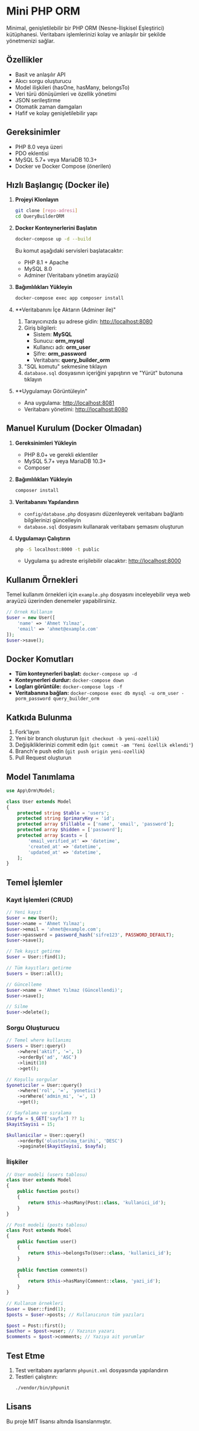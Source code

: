 # Mini PHP ORM

Minimal, genişletilebilir bir PHP ORM (Nesne-İlişkisel Eşleştirici) kütüphanesi. Veritabanı işlemlerinizi kolay ve anlaşılır bir şekilde yönetmenizi sağlar.

## Özellikler

- Basit ve anlaşılır API
- Akıcı sorgu oluşturucu
- Model ilişkileri (hasOne, hasMany, belongsTo)
- Veri türü dönüşümleri ve özellik yönetimi
- JSON serileştirme
- Otomatik zaman damgaları
- Hafif ve kolay genişletilebilir yapı

## Gereksinimler

- PHP 8.0 veya üzeri
- PDO eklentisi
- MySQL 5.7+ veya MariaDB 10.3+
- Docker ve Docker Compose (önerilen)

## Hızlı Başlangıç (Docker ile)

1. **Projeyi Klonlayın**
   ```bash
   git clone [repo-adresi]
   cd QueryBuilderORM
   ```

2. **Docker Konteynerlerini Başlatın**
   ```bash
   docker-compose up -d --build
   ```
   Bu komut aşağıdaki servisleri başlatacaktır:
   - PHP 8.1 + Apache
   - MySQL 8.0
   - Adminer (Veritabanı yönetim arayüzü)

3. **Bağımlılıkları Yükleyin**
   ```bash
   docker-compose exec app composer install
   ```

4. **Veritabanını İçe Aktarın (Adminer ile)"
   1. Tarayıcınızda şu adrese gidin: [http://localhost:8080](http://localhost:8080)
   2. Giriş bilgileri:
      - Sistem: **MySQL**
      - Sunucu: **orm_mysql**
      - Kullanıcı adı: **orm_user**
      - Şifre: **orm_password**
      - Veritabanı: **query_builder_orm**
   3. "SQL komutu" sekmesine tıklayın
   4. `database.sql` dosyasının içeriğini yapıştırın ve "Yürüt" butonuna tıklayın

5. **Uygulamayı Görüntüleyin"
   - Ana uygulama: [http://localhost:8081](http://localhost:8081)
   - Veritabanı yönetimi: [http://localhost:8080](http://localhost:8080)

## Manuel Kurulum (Docker Olmadan)

1. **Gereksinimleri Yükleyin**
   - PHP 8.0+ ve gerekli eklentiler
   - MySQL 5.7+ veya MariaDB 10.3+
   - Composer

2. **Bağımlılıkları Yükleyin**
   ```bash
   composer install
   ```

3. **Veritabanını Yapılandırın**
   - `config/database.php` dosyasını düzenleyerek veritabanı bağlantı bilgilerinizi güncelleyin
   - `database.sql` dosyasını kullanarak veritabanı şemasını oluşturun

4. **Uygulamayı Çalıştırın**
   ```bash
   php -S localhost:8000 -t public
   ```
   - Uygulama şu adreste erişilebilir olacaktır: [http://localhost:8000](http://localhost:8000)

## Kullanım Örnekleri

Temel kullanım örnekleri için `example.php` dosyasını inceleyebilir veya web arayüzü üzerinden denemeler yapabilirsiniz.

```php
// Örnek Kullanım
$user = new User([
    'name' => 'Ahmet Yılmaz',
    'email' => 'ahmet@example.com'
]);
$user->save();
```

## Docker Komutları

- **Tüm konteynerleri başlat:** `docker-compose up -d`
- **Konteynerleri durdur:** `docker-compose down`
- **Logları görüntüle:** `docker-compose logs -f`
- **Veritabanına bağlan:** `docker-compose exec db mysql -u orm_user -porm_password query_builder_orm`

## Katkıda Bulunma

1. Fork'layın
2. Yeni bir branch oluşturun (`git checkout -b yeni-ozellik`)
3. Değişikliklerinizi commit edin (`git commit -am 'Yeni özellik eklendi'`)
4. Branch'e push edin (`git push origin yeni-ozellik`)
5. Pull Request oluşturun

## Model Tanımlama

```php
use App\Orm\Model;

class User extends Model
{
    protected string $table = 'users';
    protected string $primaryKey = 'id';
    protected array $fillable = ['name', 'email', 'password'];
    protected array $hidden = ['password'];
    protected array $casts = [
        'email_verified_at' => 'datetime',
        'created_at' => 'datetime',
        'updated_at' => 'datetime',
    ];
}
```

## Temel İşlemler

### Kayıt İşlemleri (CRUD)

```php
// Yeni kayıt
$user = new User();
$user->name = 'Ahmet Yılmaz';
$user->email = 'ahmet@example.com';
$user->password = password_hash('sifre123', PASSWORD_DEFAULT);
$user->save();

// Tek kayıt getirme
$user = User::find(1);

// Tüm kayıtları getirme
$users = User::all();

// Güncelleme
$user->name = 'Ahmet Yılmaz (Güncellendi)';
$user->save();

// Silme
$user->delete();
```

### Sorgu Oluşturucu

```php
// Temel where kullanımı
$users = User::query()
    ->where('aktif', '=', 1)
    ->orderBy('ad', 'ASC')
    ->limit(10)
    ->get();

// Koşullu sorgular
$yoneticiler = User::query()
    ->where('rol', '=', 'yonetici')
    ->orWhere('admin_mi', '=', 1)
    ->get();

// Sayfalama ve sıralama
$sayfa = $_GET['sayfa'] ?? 1;
$kayitSayisi = 15;

$kullanicilar = User::query()
    ->orderBy('olusturulma_tarihi', 'DESC')
    ->paginate($kayitSayisi, $sayfa);
```

### İlişkiler

```php
// User modeli (users tablosu)
class User extends Model
{
    public function posts()
    {
        return $this->hasMany(Post::class, 'kullanici_id');
    }
}

// Post modeli (posts tablosu)
class Post extends Model
{
    public function user()
    {
        return $this->belongsTo(User::class, 'kullanici_id');
    }
    
    public function comments()
    {
        return $this->hasMany(Comment::class, 'yazi_id');
    }
}

// Kullanım örnekleri
$user = User::find(1);
$posts = $user->posts; // Kullanıcının tüm yazıları

$post = Post::first();
$author = $post->user; // Yazının yazarı
$comments = $post->comments; // Yazıya ait yorumlar
```

## Test Etme

1. Test veritabanı ayarlarını `phpunit.xml` dosyasında yapılandırın
2. Testleri çalıştırın:
   ```bash
   ./vendor/bin/phpunit
   ```

## Lisans

Bu proje MIT lisansı altında lisanslanmıştır.
